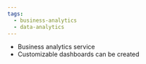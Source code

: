 ```yaml
---
tags:
  - business-analytics
  - data-analytics
---
```

- Business analytics service
- Customizable dashboards can be created